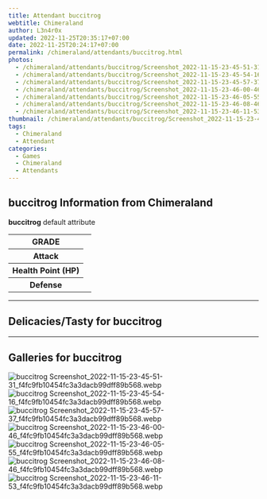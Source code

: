 ```yaml
---
title: Attendant buccitrog
webtitle: Chimeraland
author: L3n4r0x
updated: 2022-11-25T20:35:17+07:00
date: 2022-11-25T20:24:17+07:00
permalink: /chimeraland/attendants/buccitrog.html
photos:
  - /chimeraland/attendants/buccitrog/Screenshot_2022-11-15-23-45-51-31_f4fc9fb10454fc3a3dacb99dff89b568.webp
  - /chimeraland/attendants/buccitrog/Screenshot_2022-11-15-23-45-54-16_f4fc9fb10454fc3a3dacb99dff89b568.webp
  - /chimeraland/attendants/buccitrog/Screenshot_2022-11-15-23-45-57-37_f4fc9fb10454fc3a3dacb99dff89b568.webp
  - /chimeraland/attendants/buccitrog/Screenshot_2022-11-15-23-46-00-46_f4fc9fb10454fc3a3dacb99dff89b568.webp
  - /chimeraland/attendants/buccitrog/Screenshot_2022-11-15-23-46-05-55_f4fc9fb10454fc3a3dacb99dff89b568.webp
  - /chimeraland/attendants/buccitrog/Screenshot_2022-11-15-23-46-08-46_f4fc9fb10454fc3a3dacb99dff89b568.webp
  - /chimeraland/attendants/buccitrog/Screenshot_2022-11-15-23-46-11-53_f4fc9fb10454fc3a3dacb99dff89b568.webp
thumbnail: /chimeraland/attendants/buccitrog/Screenshot_2022-11-15-23-45-51-31_f4fc9fb10454fc3a3dacb99dff89b568.webp
tags:
  - Chimeraland
  - Attendant
categories:
  - Games
  - Chimeraland
  - Attendants
---
```


<section id="bootstrap-wrapper"><link rel="stylesheet" href="https://rawcdn.githack.com/dimaslanjaka/Web-Manajemen/0c3b5aa1813bd4abcd2c11bf3e37928b15c28664/css/bootstrap-5-3-0-alpha3-wrapper.css"/><h2>buccitrog Information from Chimeraland</h2><p><b>buccitrog</b> default attribute <table><tr><th>GRADE</th><td></td></tr><tr><th>Attack</th><td></td></tr><tr><th>Health Point (HP)</th><td></td></tr><tr><th>Defense</th><td></td></tr></table></p><hr/><h2>Delicacies/Tasty for buccitrog</h2><hr/><div id="gallery"><h2>Galleries for buccitrog</h2><div class="row"><div class="col-lg-6 col-12"><img src="/chimeraland/attendants/buccitrog/Screenshot_2022-11-15-23-45-51-31_f4fc9fb10454fc3a3dacb99dff89b568.webp" alt="buccitrog Screenshot_2022-11-15-23-45-51-31_f4fc9fb10454fc3a3dacb99dff89b568.webp"/></div><div class="col-lg-6 col-12"><img src="/chimeraland/attendants/buccitrog/Screenshot_2022-11-15-23-45-54-16_f4fc9fb10454fc3a3dacb99dff89b568.webp" alt="buccitrog Screenshot_2022-11-15-23-45-54-16_f4fc9fb10454fc3a3dacb99dff89b568.webp"/></div><div class="col-lg-6 col-12"><img src="/chimeraland/attendants/buccitrog/Screenshot_2022-11-15-23-45-57-37_f4fc9fb10454fc3a3dacb99dff89b568.webp" alt="buccitrog Screenshot_2022-11-15-23-45-57-37_f4fc9fb10454fc3a3dacb99dff89b568.webp"/></div><div class="col-lg-6 col-12"><img src="/chimeraland/attendants/buccitrog/Screenshot_2022-11-15-23-46-00-46_f4fc9fb10454fc3a3dacb99dff89b568.webp" alt="buccitrog Screenshot_2022-11-15-23-46-00-46_f4fc9fb10454fc3a3dacb99dff89b568.webp"/></div><div class="col-lg-6 col-12"><img src="/chimeraland/attendants/buccitrog/Screenshot_2022-11-15-23-46-05-55_f4fc9fb10454fc3a3dacb99dff89b568.webp" alt="buccitrog Screenshot_2022-11-15-23-46-05-55_f4fc9fb10454fc3a3dacb99dff89b568.webp"/></div><div class="col-lg-6 col-12"><img src="/chimeraland/attendants/buccitrog/Screenshot_2022-11-15-23-46-08-46_f4fc9fb10454fc3a3dacb99dff89b568.webp" alt="buccitrog Screenshot_2022-11-15-23-46-08-46_f4fc9fb10454fc3a3dacb99dff89b568.webp"/></div><div class="col-lg-6 col-12"><img src="/chimeraland/attendants/buccitrog/Screenshot_2022-11-15-23-46-11-53_f4fc9fb10454fc3a3dacb99dff89b568.webp" alt="buccitrog Screenshot_2022-11-15-23-46-11-53_f4fc9fb10454fc3a3dacb99dff89b568.webp"/></div></div></div></section>